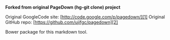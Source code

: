 
**Forked from original PageDown (hg-git clone) project**

Original GoogleCode site: [http://code.google.com/p/pagedown/][1]
Original GitHub repo: [https://github.com/ujifgc/pagedown][2]

Bower package for this markdown tool.
